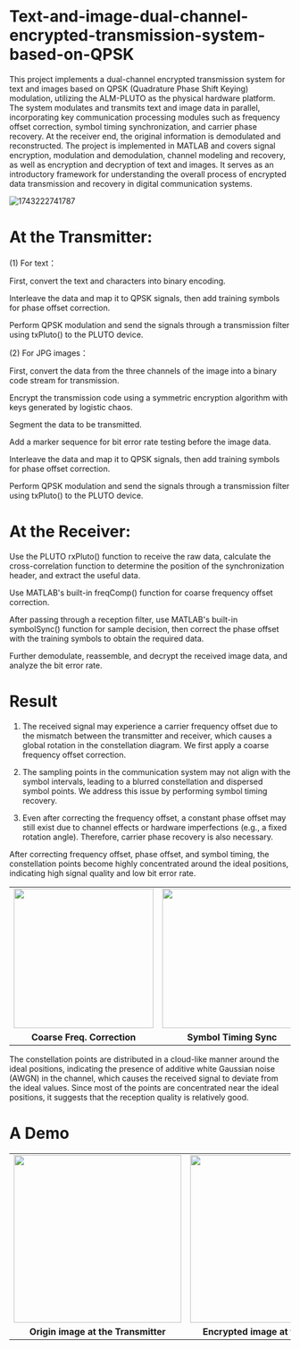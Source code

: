 # Text-and-image-dual-channel-encrypted-transmission-system-based-on-QPSK

This project implements a dual-channel encrypted transmission system for text and images based on QPSK (Quadrature Phase Shift Keying) modulation, utilizing the ALM-PLUTO as the physical hardware platform. The system modulates and transmits text and image data in parallel, incorporating key communication processing modules such as frequency offset correction, symbol timing synchronization, and carrier phase recovery. At the receiver end, the original information is demodulated and reconstructed.
The project is implemented in MATLAB and covers signal encryption, modulation and demodulation, channel modeling and recovery, as well as encryption and decryption of text and images. It serves as an introductory framework for understanding the overall process of encrypted data transmission and recovery in digital communication systems.

![1743222741787](https://github.com/user-attachments/assets/5ea24533-5867-4cdb-a04d-02a6152d81c8)



# At the Transmitter:

(1) For text：

First, convert the text and characters into binary encoding.

Interleave the data and map it to QPSK signals, then add training symbols for phase offset correction.

Perform QPSK modulation and send the signals through a transmission filter using txPluto() to the PLUTO device.

(2) For JPG images：

First, convert the data from the three channels of the image into a binary code stream for transmission.

Encrypt the transmission code using a symmetric encryption algorithm with keys generated by logistic chaos.

Segment the data to be transmitted.

Add a marker sequence for bit error rate testing before the image data.

Interleave the data and map it to QPSK signals, then add training symbols for phase offset correction.

Perform QPSK modulation and send the signals through a transmission filter using txPluto() to the PLUTO device.

# At the Receiver:

Use the PLUTO rxPluto() function to receive the raw data, calculate the cross-correlation function to determine the position of the synchronization header, and extract the useful data.

Use MATLAB's built-in freqComp() function for coarse frequency offset correction.

After passing through a reception filter, use MATLAB's built-in symbolSync() function for sample decision, then correct the phase offset with the training symbols to obtain the required data.

Further demodulate, reassemble, and decrypt the received image data, and analyze the bit error rate.

# Result

1. The received signal may experience a carrier frequency offset due to the mismatch between the transmitter and receiver, which causes a global rotation in the constellation diagram. We first apply a coarse frequency offset correction.

2. The sampling points in the communication system may not align with the symbol intervals, leading to a blurred constellation and dispersed symbol points. We address this issue by performing symbol timing recovery.

3. Even after correcting the frequency offset, a constant phase offset may still exist due to channel effects or hardware imperfections (e.g., a fixed rotation angle). Therefore, carrier phase recovery is also necessary.

After correcting frequency offset, phase offset, and symbol timing, the constellation points become highly concentrated around the ideal positions, indicating high signal quality and low bit error rate.

<table>
  <tr>
    <td><img src="https://github.com/user-attachments/assets/308ffa75-4725-4994-a249-70b9962672ff" width="250"/></td>
    <td><img src="https://github.com/user-attachments/assets/301ba2f2-2376-44cd-a3ba-48017b891935" width="250"/></td>
    <td><img src="https://github.com/user-attachments/assets/2ce64c8a-b212-42cc-a336-f66ed42a766a" width="250"/></td>
    <td><img src="https://github.com/user-attachments/assets/34748193-3354-4504-9834-c6b696b4c5ce" width="250"/></td>
  </tr>
  <tr>
    <td align="center"><b>Coarse Freq. Correction</b></td>
    <td align="center"><b>Symbol Timing Sync</b></td>
    <td align="center"><b>Phase Correction</b></td>
    <td align="center"><b>Final Constellation</b></td>

  </tr>
</table>

The constellation points are distributed in a cloud-like manner around the ideal positions, indicating the presence of additive white Gaussian noise (AWGN) in the channel, which causes the received signal to deviate from the ideal values. Since most of the points are concentrated near the ideal positions, it suggests that the reception quality is relatively good.

# A Demo

<table>
  <tr>
    <td><img src="https://github.com/user-attachments/assets/bd3841ea-edaf-459f-8f39-d37f507e52f6" width="300"/></td>
    <td><img src="https://github.com/user-attachments/assets/3ae01370-9f1e-4bac-9d93-c6a43ed4b78a" width="300"/></td>
    <td><img src="https://github.com/user-attachments/assets/ed41c898-3f2e-41a0-9726-a7bfe3caeb3e" width="300"/></td>
  </tr>
  <tr>
    <td align="center"><b>Origin image at the Transmitter</b></td>
    <td align="center"><b>Encrypted image at the Receiver</b></td>
    <td align="center"><b>Decrypted image at the Receiver</b></td>
  </tr>
</table>









